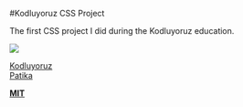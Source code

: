 #Kodluyoruz CSS Project

The first CSS project I did during the Kodluyoruz education.

![](https://github.com/altankurt/kodluyoruz-projects/blob/main/CSS/css-odev1/video/project.gif)


[Kodluyoruz](https://www.kodluyoruz.org/) <br>
[Patika](https://app.patika.dev/)

**[MIT](https://choosealicense.com/licenses/mit/)**
